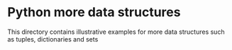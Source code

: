 # Python more data structures

This directory contains illustrative examples for
more data structures such as tuples, dictionaries
and sets
